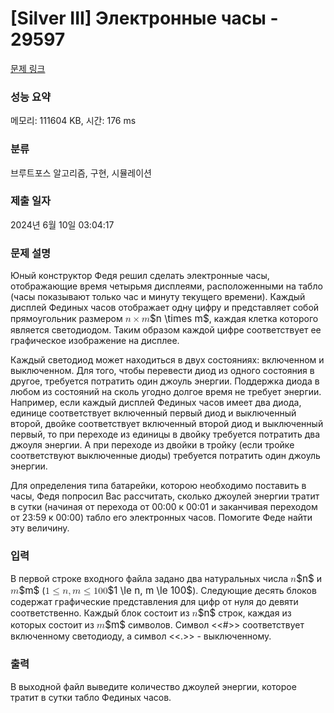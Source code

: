 # [Silver III] Электронные часы - 29597 

[문제 링크](https://www.acmicpc.net/problem/29597) 

### 성능 요약

메모리: 111604 KB, 시간: 176 ms

### 분류

브루트포스 알고리즘, 구현, 시뮬레이션

### 제출 일자

2024년 6월 10일 03:04:17

### 문제 설명

<p>Юный конструктор Федя решил сделать электронные часы, отображающие время четырьмя дисплеями, расположенными на табло (часы показывают только час и минуту текущего времени). Каждый дисплей Фединых часов отображает одну цифру и представляет собой прямоугольник размером <mjx-container class="MathJax" jax="CHTML" style="font-size: 109%; position: relative;"><mjx-math class="MJX-TEX" aria-hidden="true"><mjx-mi class="mjx-i"><mjx-c class="mjx-c1D45B TEX-I"></mjx-c></mjx-mi><mjx-mo class="mjx-n" space="3"><mjx-c class="mjx-cD7"></mjx-c></mjx-mo><mjx-mi class="mjx-i" space="3"><mjx-c class="mjx-c1D45A TEX-I"></mjx-c></mjx-mi></mjx-math><mjx-assistive-mml unselectable="on" display="inline"><math xmlns="http://www.w3.org/1998/Math/MathML"><mi>n</mi><mo>×</mo><mi>m</mi></math></mjx-assistive-mml><span aria-hidden="true" class="no-mathjax mjx-copytext">$n \times m$</span></mjx-container>, каждая клетка которого является светодиодом. Таким образом каждой цифре соответствует ее графическое изображение на дисплее.</p>

<p>Каждый светодиод может находиться в двух состояниях: включенном и выключенном. Для того, чтобы перевести диод из одного состояния в другое, требуется потратить один джоуль энергии. Поддержка диода в любом из состояний на сколь угодно долгое время не требует энергии. Например, если каждый дисплей Фединых часов имеет два диода, единице соответствует включенный первый диод и выключенный второй, двойке соответствует включенный второй диод и выключенный первый, то при переходе из единицы в двойку требуется потратить два джоуля энергии. А при переходе из двойки в тройку (если тройке соответствуют выключенные диоды) требуется потратить один джоуль энергии.</p>

<p>Для определения типа батарейки, которою необходимо поставить в часы, Федя попросил Вас рассчитать, сколько джоулей энергии тратит в сутки (начиная от перехода от 00:00 к 00:01 и заканчивая переходом от 23:59 к 00:00) табло его электронных часов. Помогите Феде найти эту величину.</p>

### 입력 

 <p>В первой строке входного файла задано два натуральных числа <mjx-container class="MathJax" jax="CHTML" style="font-size: 109%; position: relative;"><mjx-math class="MJX-TEX" aria-hidden="true"><mjx-mi class="mjx-i"><mjx-c class="mjx-c1D45B TEX-I"></mjx-c></mjx-mi></mjx-math><mjx-assistive-mml unselectable="on" display="inline"><math xmlns="http://www.w3.org/1998/Math/MathML"><mi>n</mi></math></mjx-assistive-mml><span aria-hidden="true" class="no-mathjax mjx-copytext">$n$</span></mjx-container> и <mjx-container class="MathJax" jax="CHTML" style="font-size: 109%; position: relative;"><mjx-math class="MJX-TEX" aria-hidden="true"><mjx-mi class="mjx-i"><mjx-c class="mjx-c1D45A TEX-I"></mjx-c></mjx-mi></mjx-math><mjx-assistive-mml unselectable="on" display="inline"><math xmlns="http://www.w3.org/1998/Math/MathML"><mi>m</mi></math></mjx-assistive-mml><span aria-hidden="true" class="no-mathjax mjx-copytext">$m$</span></mjx-container> (<mjx-container class="MathJax" jax="CHTML" style="font-size: 109%; position: relative;"><mjx-math class="MJX-TEX" aria-hidden="true"><mjx-mn class="mjx-n"><mjx-c class="mjx-c31"></mjx-c></mjx-mn><mjx-mo class="mjx-n" space="4"><mjx-c class="mjx-c2264"></mjx-c></mjx-mo><mjx-mi class="mjx-i" space="4"><mjx-c class="mjx-c1D45B TEX-I"></mjx-c></mjx-mi><mjx-mo class="mjx-n"><mjx-c class="mjx-c2C"></mjx-c></mjx-mo><mjx-mi class="mjx-i" space="2"><mjx-c class="mjx-c1D45A TEX-I"></mjx-c></mjx-mi><mjx-mo class="mjx-n" space="4"><mjx-c class="mjx-c2264"></mjx-c></mjx-mo><mjx-mn class="mjx-n" space="4"><mjx-c class="mjx-c31"></mjx-c><mjx-c class="mjx-c30"></mjx-c><mjx-c class="mjx-c30"></mjx-c></mjx-mn></mjx-math><mjx-assistive-mml unselectable="on" display="inline"><math xmlns="http://www.w3.org/1998/Math/MathML"><mn>1</mn><mo>≤</mo><mi>n</mi><mo>,</mo><mi>m</mi><mo>≤</mo><mn>100</mn></math></mjx-assistive-mml><span aria-hidden="true" class="no-mathjax mjx-copytext">$1 \le n, m \le 100$</span></mjx-container>). Следующие десять блоков содержат графические представления для цифр от нуля до девяти соответственно. Каждый блок состоит из <mjx-container class="MathJax" jax="CHTML" style="font-size: 109%; position: relative;"><mjx-math class="MJX-TEX" aria-hidden="true"><mjx-mi class="mjx-i"><mjx-c class="mjx-c1D45B TEX-I"></mjx-c></mjx-mi></mjx-math><mjx-assistive-mml unselectable="on" display="inline"><math xmlns="http://www.w3.org/1998/Math/MathML"><mi>n</mi></math></mjx-assistive-mml><span aria-hidden="true" class="no-mathjax mjx-copytext">$n$</span></mjx-container> строк, каждая из которых состоит из <mjx-container class="MathJax" jax="CHTML" style="font-size: 109%; position: relative;"><mjx-math class="MJX-TEX" aria-hidden="true"><mjx-mi class="mjx-i"><mjx-c class="mjx-c1D45A TEX-I"></mjx-c></mjx-mi></mjx-math><mjx-assistive-mml unselectable="on" display="inline"><math xmlns="http://www.w3.org/1998/Math/MathML"><mi>m</mi></math></mjx-assistive-mml><span aria-hidden="true" class="no-mathjax mjx-copytext">$m$</span></mjx-container> символов. Символ <<#>> соответствует включенному светодиоду, а символ <<.>> - выключенному.</p>

### 출력 

 <p>В выходной файл выведите количество джоулей энергии, которое тратит в сутки табло Фединых часов.</p>


